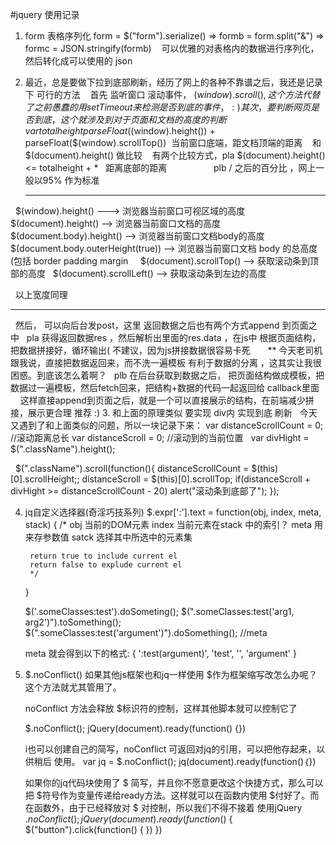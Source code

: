 #jquery 使用记录
1. form 表格序列化  form = $("form").serialize()  =>  formb = form.split("&") => formc = JSON.stringify(formb)
    可以优雅的对表格内的数据进行序列化，然后转化成可以使用的 json
2. 最近，总是要做下拉到底部刷新，经历了网上的各种不靠谱之后，我还是记录下 可行的方法
    首先 监听窗口 滚动事件， $(window).scroll()  , 这个方法代替了之前愚蠢的用setTimeout 来检测是否到底的事件， :)
    其次，要判断网页是否到底，这个就涉及到 对于页面和文档的高度 的判断
    var totalheight parseFloat($(window).height()) + parseFloat($(window).scrollTop())  当前窗口底端，距文档顶端的距离
    和 $(document).height() 做比较
    有两个比较方式，pla $(document).height() <= totalheight + *   距离底部的距离
                   plb / 之后的百分比 ，网上一般以95% 作为标准
                   
   ***     
   
   $(window).height() ---> 浏览器当前窗口可视区域的高度
   $(document).height() --> 浏览器当前窗口文档的高度
   $(document.body).height() --> 浏览器当前窗口文档body的高度
   $(document.body.outerHeight(true)) --> 浏览器当前窗口文档 body 的总高度 (包括 border padding margin
   
   $(document).scrollTop() --> 获取滚动条到顶部的高度
   $(document).scrollLeft() --> 获取滚动条到左边的高度
   
   以上宽度同理
   ***
   
   然后， 可以向后台发post，这里 返回数据之后也有两个方式append 到页面之中
   pla 获得返回数据res ，然后解析出里面的res.data ，在js中 根据页面结构，把数据拼接好，循环输出( 不建议，因为js拼接数据很容易卡死
       ** 今天老司机 跟我说，直接把数据返回来，而不洗一遍模板 有利于数据的分离 ，这其实让我很困惑。到底该怎么着啊？
   plb 在后台获取到数据之后， 把页面结构做成模板，把数据过一遍模板，然后fetch回来，把结构+数据的代码一起返回给 callback里面
       这样直接append到页面之后，就是一个可以直接展示的结构，在前端减少拼接，展示更合理 推荐 :)
3. 和上面的原理类似 要实现 div内 实现到底 刷新
   今天又遇到了和上面类似的问题，所以一块记录下来：
   var distanceScrollCount = 0; //滚动距离总长
   var distanceScroll = 0;   //滚动到的当前位置
   var divHight = $(".className").height();

   $(".className").scroll(function(){
     distanceScrollCount = $(this)[0].scrollHeight;;
     distanceScroll = $(this)[0].scrollTop;
     if(distanceScroll + divHight >= distanceScrollCount - 20)
          alert("滚动条到底部了");
     });


4. jq自定义选择器(奇淫巧技系列)
	$.expr[':'].text = function(obj, index, meta, stack) {
		/* obj 当前的DOM元素
		index 当前元素在stack 中的索引？
		meta 用来存参数值
		satck 选择其中所选中的元素集

		return true to include current el
		return false to explude current el
		*/
	}
	
	$('.someClasses:test').doSometing();
	$(".someClasses:test('arg1, arg2')").toSomething();
	$(".someClasses:test('argument')").doSomething(); //meta
	
	meta 就会得到以下的格式:
	{
		':test(argument)',
		'test',
		'',
		'argument'
	}

4. $.noConflict()
	如果其他js框架也和jq一样使用  $作为框架缩写改怎么办呢？
	这个方法就尤其管用了。

	noConflict 方法会释放 $标识符的控制，这样其他脚本就可以控制它了

	$.noConflict();
	jQuery(document).ready(function() {})

	i也可以创建自己的简写，noConflict 可返回对jq的引用，可以把他存起来，以供稍后 使用。
	var jq = $.noConflict();
	jq(document).ready(function()｛})

	如果你的jq代码块使用了 $ 简写，并且你不愿意更改这个快捷方式，那么可以把 $符号作为变量传递给ready方法。这样就可以在函数内使用 $付好了。而在函数外，由于已经释放对 $ 对控制，所以我们不得不接着 使用jQuery
	$.noConflict();
	jQuery(document).ready(function($) {
		$("button").click(function() {
		})
	})
